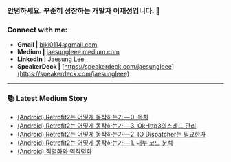 ### 안녕하세요. 꾸준히 성장하는 개발자 이재성입니다. 👋

<!-- ### Who am I
- 🔭 I’m currently working on a [personal project][website]!
- 🌱 I’m currently learning Data Science and Analytics 🤣
- 👯 I’m looking to collaborate with other content creators
- 🥅 2020 Goals: Give impact to society
- ⚡ Fun fact: I love blogging, reading books, and drawing -->

<!-- <br /> -->

### Connect with me:
* **Gmail |** [biki0114@gmail.com](mailto:biki0114@gmail.com)
* **Medium |** [jaesungleee.medium.com](https://jaesungleee.medium.com/)
* **LinkedIn |** [Jaesung Lee](https://www.linkedin.com/in/jaesung-lee-814a66210/)
* **SpeakerDeck |** [https://speakerdeck.com/jaesungleee](https://speakerdeck.com/jaesungleee)
  

---

### 📚 Latest Medium Story
<!-- MEDIUM-STORY-LIST:START -->
- [&lpar;Android&rpar; Retrofit2는 어떻게 동작하는가 — 0. 목차](https://medium.com/jaesung-dev/android-retrofit2%EB%8A%94-%EC%96%B4%EB%96%BB%EA%B2%8C-%EB%8F%99%EC%9E%91%ED%95%98%EB%8A%94%EA%B0%80-0-%EB%AA%A9%EC%B0%A8-b23e22c916d3?source=rss-1de6c2ced51------2)
- [&lpar;Android&rpar; Retrofit2는 어떻게 동작하는가 — 3. OkHttp3의스레드 관리](https://medium.com/jaesung-dev/android-retrofit2%EB%8A%94-%EC%96%B4%EB%96%BB%EA%B2%8C-%EB%8F%99%EC%9E%91%ED%95%98%EB%8A%94%EA%B0%80-3-okhttp3%EC%9D%98%EC%8A%A4%EB%A0%88%EB%93%9C-%EA%B4%80%EB%A6%AC-b90a36808d37?source=rss-1de6c2ced51------2)
- [&lpar;Android&rpar; Retrofit2는 어떻게 동작하는가 — 2. IO Dispatcher는 필요한가](https://medium.com/jaesung-dev/android-retrofit2%EB%8A%94-%EC%96%B4%EB%96%BB%EA%B2%8C-%EB%8F%99%EC%9E%91%ED%95%98%EB%8A%94%EA%B0%80-2-io-dispatcher%EB%8A%94-%ED%95%84%EC%9A%94%ED%95%9C%EA%B0%80-83d5cc1b564b?source=rss-1de6c2ced51------2)
- [&lpar;Android&rpar; Retrofit2는 어떻게 동작하는가 — 1. 내부 코드 분석](https://medium.com/jaesung-dev/android-retrofit2%EB%8A%94-%EC%96%B4%EB%96%BB%EA%B2%8C-%EB%8F%99%EC%9E%91%ED%95%98%EB%8A%94%EA%B0%80-1-%EB%82%B4%EB%B6%80-%EC%BD%94%EB%93%9C-%EB%B6%84%EC%84%9D-964f4b5d0a5d?source=rss-1de6c2ced51------2)
- [&lpar;Android&rpar; 직렬화와 역직렬화](https://medium.com/jaesung-dev/android-%EC%A7%81%EB%A0%AC%ED%99%94%EC%99%80-%EC%97%AD%EC%A7%81%EB%A0%AC%ED%99%94-18fd04f1c0ed?source=rss-1de6c2ced51------2)
<!-- MEDIUM-STORY-LIST:END -->

<!-- --- -->

<!-- <img align="left" alt="JaesungLee's Github Stats" src="https://github-readme-stats.vercel.app/api?username=JaesungLeee&count_private=true&show_icons=true&theme=dark" /> -->

<!-- <br></br>
<a href="https://github.com/devxb/gitanimals">
<img
  src="https://render.gitanimals.org/farms/JaesungLeee"
  width="600"
  height="300"
/>
</a> -->
